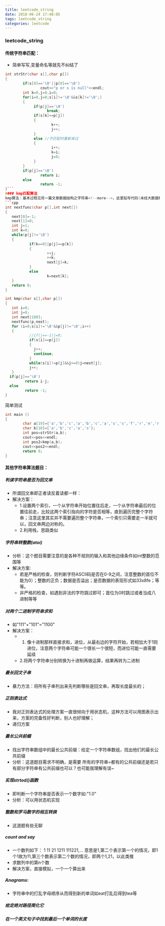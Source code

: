 ```yaml
---
title: leetcode_string
date: 2018-06-24 17:48:05
tags: leetcode_string
categories: leetcode
---
```

### leetcode_string
#### 传统字符串匹配：
+ 简单写写,变量命名等就先不纠结了

```cpp
int strStr(char s[],char p[])
{
		if(s[0]=='\0'||p[0]=='\0')
				cout<<"p or s is null"<<endl;
		int k=0,j=0,i=0;
		for(i=0,j=0;s[i]!='\0'&&s[k]!='\0';)
		{
		     if(p[j]=='\0')
				   break;	 
			 if(s[k]==p[j])
			 {
					 k++;
					 j++;
			 }
			 else //不匹配时重新来过
			 {
					 i++;
					 k=i;
					 j=0;
			 }
		}
        if(p[j]=='\0')
				return i;
        else 
				return -1;
}```
#### kmp匹配算法
kmp算法：基本过程见另一篇文章数据结构之字符串<!--more-->，这里贴写代码(未经大数据检验，谨慎观看)
```cpp
int nextfunc(char p[],int next[])
{
   next[0]=-1;
   next[1]=0;
   int j=1;
   int k=0;
   while(p[j]!='\0')
   {
		   if(k==0||p[j]==p[k])
		   {
				   ++j;
				   ++k;
				   next[j]=k;
		   }
		   else
				   k=next[k];
   }
   return 0;
}

int kmp(char s[],char p[])
{
   int i=0;
   int j=0;
   int next[100];
   nextfunc(p,next);
   for (i=0;s[i]!='\0'&&p[j]!='\0';i++)
   {
		   //if(j==-1)j=0;
		   if(s[i]==p[j])
		   {
		     j++;
			 continue;
		   }
		   while(s[i]!=p[j]&&j>=0)j=next[j];
		   j++;
   }
  if(p[j]=='\0')
		 return i-j;
  else 
		 return -1;
} 
```
简单测试
```cpp
int main ()
{
		char a[19]={'a','b','c','a','b','c','a','s','s','f','r','e','r'};
		char b[10]={'a','b','c','a','s'};
		int pos=strStr(a,b);
		cout<<pos<<endl;
		int pos2=kmp(a,b);
		cout<<pos2<<endl;
		return 0;
}
```
#### 其他字符串算法题目：
##### 判读字符串是否为回文串
+ 所谓回文串即正者读反着读都一样：
+ 解决方案：
  +  1.设置两个索引，一个从字符串开始位置往后走，一个从字符串最后的位置往前走，比较这两个索引指向的字符是否相等，直到遍历完整个字符串；注意这里其实并不需要遍历整个字符串，一个索引只需要走一半就可以，回文串两边对称的。
  +  2.利用栈，思路类似

##### 字符串转整数(atoi)
+ 分析：这个题目需要注意的是各种不规则的输入和其他边缘条件如int整数的范围等
+ 解决方案:
  + 若是严格的检查，则判断字符ASCII码是否在0-9之间，注意整数的首位不能为0）；整数的正负；数据是否溢出；是否数据的表现形式如33x8fe；等等。
  + 非严格的检查，如遇到非法的字符跳过即可；首位为0时跳过或者当成八进制等等

##### 对两个二进制字符串求和
+ 如"111"+"101"="1100"
+ 解决方案：
  + 1. 像十进制那样直接求和，进位，从最右边的字符开始，若相加大于1则进位，注意两个字符串可能一个很长一个很短，而进位可能一直需要延续
  + 2.将两个字符串分别转换为十进制再做运算，结果再转为二进制

##### 最长回文子串
+ 暴力方法：将所有子串列出来先判断哪些是回文串，再取长度最长的；
##### 正则表达式
+ 我对正则表达式的处理方案一直很倾向于用状态机，这种方法可以用图表示出来，方案的完备性好判断，别人也好理解；
+ 递归方案
##### 最长公共前缀
+ 找出字符串数组中的最长公共前缀：给定一个字符串数组，找出他们的最长公共前缀
+ 分析：这道题目需求不明确，是需要 所有的字符串=都有的公共前缀还是若只有部分字符串有公共前缀也可以？也可能我理解有误~

##### 实现strtod()函数
+ 即判断一个字符串是否表示一个数字如:"1.0"
+ 分析：可以用状态机实现

##### 整数和罗马数字的相互转换
+ 这道题有些无聊
##### count and say
+ 一个数列如下：
1 11 21 1211 111221,...
意思是1,第二个表示第一个的情况，即1个1故为11,第三个数表示第二个数的情况，即两个1,21，以此类推  
+ 求数列中的第n个数
+ 解决方案，直接模拟，一个一个算出来

##### Anagrams:
+ 字符串中的打乱字母顺序从而得到新的单词如eat打乱后得到tea等

##### 给定绝对路径简化它

##### 在一个英文句子中找到最后一个单词的长度
